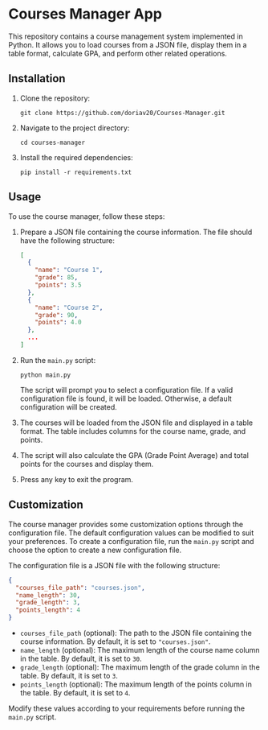 # Courses Manager App

This repository contains a course management system implemented in Python. It allows you to load courses from a JSON
file, display them in a table format, calculate GPA, and perform other related operations.

## Installation

1. Clone the repository:

   ```
   git clone https://github.com/doriav20/Courses-Manager.git
   ```

2. Navigate to the project directory:

   ```
   cd courses-manager
   ```

3. Install the required dependencies:

   ```
   pip install -r requirements.txt
   ```

## Usage

To use the course manager, follow these steps:

1. Prepare a JSON file containing the course information. The file should have the following structure:

   ```json
   [
     {
       "name": "Course 1",
       "grade": 85,
       "points": 3.5
     },
     {
       "name": "Course 2",
       "grade": 90,
       "points": 4.0
     },
     ...
   ]
   ```

2. Run the `main.py` script:

   ```
   python main.py
   ```

   The script will prompt you to select a configuration file. If a valid configuration file is found, it will be loaded.
   Otherwise, a default configuration will be created.

3. The courses will be loaded from the JSON file and displayed in a table format. The table includes columns for the
   course name, grade, and points.

4. The script will also calculate the GPA (Grade Point Average) and total points for the courses and display them.

5. Press any key to exit the program.

## Customization

The course manager provides some customization options through the configuration file. The default configuration values
can be modified to suit your preferences. To create a configuration file, run the `main.py` script and choose the option
to create a new configuration file.

The configuration file is a JSON file with the following structure:

```json
{
  "courses_file_path": "courses.json",
  "name_length": 30,
  "grade_length": 3,
  "points_length": 4
}
```

- `courses_file_path` (optional): The path to the JSON file containing the course information. By default, it is set
  to `"courses.json"`.
- `name_length` (optional): The maximum length of the course name column in the table. By default, it is set to `30`.
- `grade_length` (optional): The maximum length of the grade column in the table. By default, it is set to `3`.
- `points_length` (optional): The maximum length of the points column in the table. By default, it is set to `4`.

Modify these values according to your requirements before running the `main.py` script.

